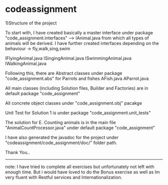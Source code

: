 # codeassignment
1)Structure of the project

To start with, I have created basically a master interface under package "code_assignment.interfaces" --> IAnimal.java
from which all types of animals will be derived. I have further created interfaces depending on the behaviour -> fly,walk,sing,swim

IFlyingAnimal.java
ISingingAnimal.java
ISwimmingAnimal.java
IWalkingAnimal.java

Following this, there are Abstract classes under package "code_assignment.abs" for Parrots and fishes
AFish.java
AParrot.java

All main classes (including Solution files, Builder and Factories) are in default package "code_assignment"


All concrete object classes under "code_assignment.obj" pacakge

Unit Test for Solution 1 is under package "code_assignment.unit_tests"


The solution for E. Counting animals is in the main file "AnimalCountProcessor.java" under default package "code_assignment"

I have also generated the javadoc for the project under "codeassignment/code_assignment/doc/"  folder path.

Thank You..

------ 

note: I have tried to complete all exercises but unfortunately not left with enough time. 
But i would have loved to do the Bonus exercise as well as Im very fluent with Restful services and Internationalization.



